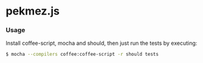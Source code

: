 # pekmez.js


### Usage

Install coffee-script, mocha and should, then just run the tests by executing:

```bash
$ mocha --compilers coffee:coffee-script -r should tests
```
